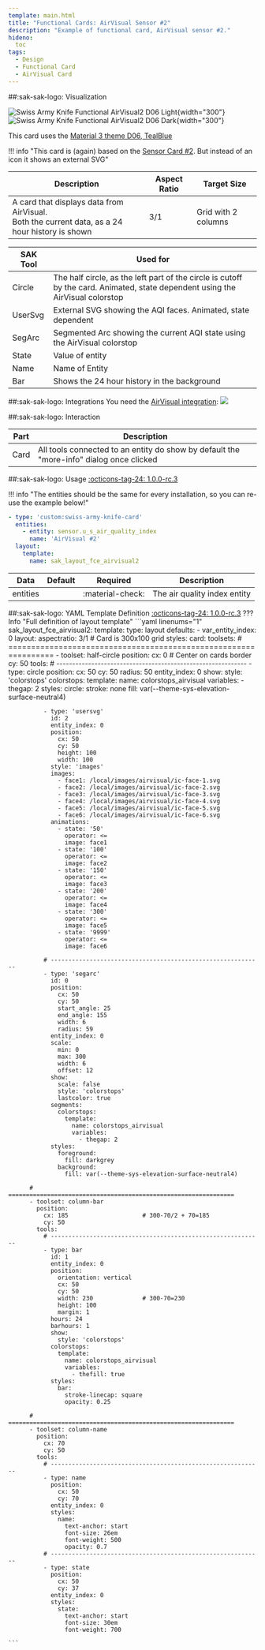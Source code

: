 ```yaml
---
template: main.html
title: "Functional Cards: AirVisual Sensor #2"
description: "Example of functional card, AirVisual sensor #2."
hideno:
  toc
tags:
  - Design
  - Functional Card
  - AirVisual Card
---
```

<!-- GT/GL -->
##:sak-sak-logo: Visualization

![Swiss Army Knife Functional AirVisual2 D06 Light](../assets/screenshots/sak-functional-card-12-airvisual2-theme-d06-light.png){width="300"}
<br>![Swiss Army Knife Functional AirVisual2 D06 Dark](../assets/screenshots/sak-functional-card-12-airvisual2-theme-d06-dark.png){width="300"}

This card uses the [Material 3 theme D06, TealBlue][ham3-d06-url]

!!! info "This card is (again) based on the [Sensor Card \#2][Swiss Army Knife Functional Card Sensor2]. But instead of an icon it shows an external SVG"

| Description| Aspect Ratio| Target Size |
|-|-|-|
| A card that displays data from AirVisual. <br>Both the current data, as a 24 hour history is shown | 3/1 | Grid with 2 columns |

| SAK Tool| Used for |
|-|-|
| Circle | The half circle, as the left part of the circle is cutoff by the card. Animated, state dependent using the AirVisual colorstop|
| UserSvg | External SVG showing the AQI faces. Animated, state dependent|
| SegArc | Segmented Arc showing the current AQI state using the AirVisual colorstop|
| State | Value of entity|
| Name | Name of Entity|
| Bar | Shows the 24 hour history in the background|

##:sak-sak-logo: Integrations
You need the [AirVisual integration](https://www.home-assistant.io/integrations/airvisual/):
[![](https://my.home-assistant.io/badges/config_flow_start.svg)](https://my.home-assistant.io/redirect/config_flow_start?domain=airvisual)

##:sak-sak-logo: Interaction

| Part | Description|
|-|-|
| Card | All tools connected to an entity do show by default the "more-info" dialog once clicked |

##:sak-sak-logo: Usage
[:octicons-tag-24: 1.0.0-rc.3][github-releases]

!!! info "The entities should be the same for every installation, so you can re-use the example below!"

```yaml linenums="1"
- type: 'custom:swiss-army-knife-card'
  entities:
    - entity: sensor.u_s_air_quality_index
      name: 'AirVisual #2'
  layout:
    template:
      name: sak_layout_fce_airvisual2
```

| Data | Default| Required | Description |
|-|-|-|-|
| entities |  | :material-check: | The air quality index entity |

##:sak-sak-logo: YAML Template Definition
[:octicons-tag-24: 1.0.0-rc.3][github-releases]
??? Info "Full definition of layout template"
    ```yaml linenums="1"
    sak_layout_fce_airvisual2:
      template:
        type: layout
        defaults: 
          - var_entity_index: 0
      layout:
        aspectratio: 3/1                          # Card is 300x100 grid
        styles:
          card:
        toolsets:
          # ================================================================
          - toolset: half-circle
            position:
              cx: 0                             # Center on cards border 
              cy: 50
            tools:
              # ------------------------------------------------------------
              - type: circle
                position:
                  cx: 50
                  cy: 50
                  radius: 50
                entity_index: 0
                show:
                  style: 'colorstops'
                colorstops:
                  template:
                    name: colorstops_airvisual
                    variables:
                      - thegap: 2
                styles:
                  circle:
                    stroke: none
                    fill: var(--theme-sys-elevation-surface-neutral4)

              - type: 'usersvg'
                id: 2
                entity_index: 0
                position:
                  cx: 50
                  cy: 50
                  height: 100
                  width: 100
                style: 'images'
                images:
                  - face1: /local/images/airvisual/ic-face-1.svg
                  - face2: /local/images/airvisual/ic-face-2.svg
                  - face3: /local/images/airvisual/ic-face-3.svg
                  - face4: /local/images/airvisual/ic-face-4.svg
                  - face5: /local/images/airvisual/ic-face-5.svg
                  - face6: /local/images/airvisual/ic-face-6.svg
                animations:
                  - state: '50'
                    operator: <=
                    image: face1
                  - state: '100'
                    operator: <=
                    image: face2
                  - state: '150'
                    operator: <=
                    image: face3
                  - state: '200'
                    operator: <=
                    image: face4
                  - state: '300'
                    operator: <=
                    image: face5
                  - state: '9999'
                    operator: <=
                    image: face6

              # ------------------------------------------------------------ 
              - type: 'segarc'
                id: 0
                position:
                  cx: 50
                  cy: 50
                  start_angle: 25
                  end_angle: 155
                  width: 6
                  radius: 59
                entity_index: 0
                scale:
                  min: 0
                  max: 300
                  width: 6
                  offset: 12
                show:
                  scale: false
                  style: 'colorstops'
                  lastcolor: true
                segments:
                  colorstops:
                    template:
                      name: colorstops_airvisual
                      variables:
                        - thegap: 2
                styles:
                  foreground:
                    fill: darkgrey
                  background:
                    fill: var(--theme-sys-elevation-surface-neutral4)

          # ================================================================
          - toolset: column-bar
            position:
              cx: 185                     # 300-70/2 + 70=185
              cy: 50
            tools:
              # ------------------------------------------------------------
              - type: bar
                id: 1
                entity_index: 0
                position:
                  orientation: vertical
                  cx: 50
                  cy: 50
                  width: 230              # 300-70=230
                  height: 100
                  margin: 1
                hours: 24
                barhours: 1
                show:
                  style: 'colorstops'
                colorstops:
                  template:
                    name: colorstops_airvisual
                    variables:
                      - thefill: true
                styles:
                  bar:
                    stroke-linecap: square
                    opacity: 0.25

          # ================================================================
          - toolset: column-name
            position:
              cx: 70
              cy: 50
            tools:
              # ------------------------------------------------------------
              - type: name
                position:
                  cx: 50
                  cy: 70
                entity_index: 0
                styles:
                  name:
                    text-anchor: start
                    font-size: 26em
                    font-weight: 500
                    opacity: 0.7
              # ------------------------------------------------------------
              - type: state
                position:
                  cx: 50
                  cy: 37
                entity_index: 0
                styles:
                  state:
                    text-anchor: start
                    font-size: 30em
                    font-weight: 700

    ```

<!-- Image references -->

<!--- Internal References... --->
[Swiss Army Knife Tutorial 02]: ../tutorials/10-step-tutorial-02-intro.md
[Swiss Army Knife Functional Card Sensor2]: functional-card-sensor2-card.md

<!--- External References... --->
[ham3-d06-url]: https://material3-themes-manual.amoebelabs.com/examples/material3-example-theme-d06-tealblue/
[github-releases]: https://github.com/amoebelabs/swiss-army-knife-card/releases/
